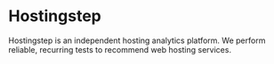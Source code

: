 # Hostingstep
Hostingstep is an independent hosting analytics platform. We perform reliable, recurring tests to recommend web hosting services.
